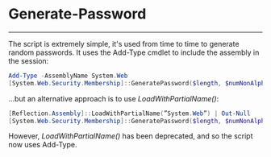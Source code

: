 # Generate-Password
---
The script is extremely simple, it's used from time to time to generate random passwords.
It uses the Add-Type cmdlet to include the assembly in the session:

```powershell
Add-Type -AssemblyName System.Web
[System.Web.Security.Membership]::GeneratePassword($length, $numNonAlphaChars)
```

...but an alternative approach is to use *LoadWithPartialName()*:

```powershell
[Reflection.Assembly]::LoadWithPartialName(”System.Web”) | Out-Null
[System.Web.Security.Membership]::GeneratePassword($length, $numNonAlphaChars)
```

However, *LoadWithPartialName()* has been deprecated, and so the script now uses Add-Type.

 

